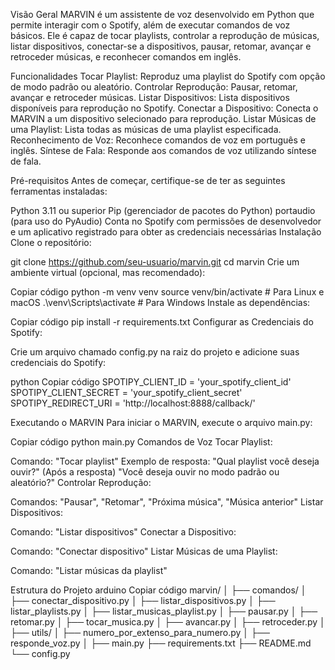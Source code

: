 Visão Geral
MARVIN é um assistente de voz desenvolvido em Python que permite interagir com o Spotify, além de executar comandos de voz básicos. Ele é capaz de tocar playlists, controlar a reprodução de músicas, listar dispositivos, conectar-se a dispositivos, pausar, retomar, avançar e retroceder músicas, e reconhecer comandos em inglês.

Funcionalidades
Tocar Playlist: Reproduz uma playlist do Spotify com opção de modo padrão ou aleatório.
Controlar Reprodução: Pausar, retomar, avançar e retroceder músicas.
Listar Dispositivos: Lista dispositivos disponíveis para reprodução no Spotify.
Conectar a Dispositivo: Conecta o MARVIN a um dispositivo selecionado para reprodução.
Listar Músicas de uma Playlist: Lista todas as músicas de uma playlist especificada.
Reconhecimento de Voz: Reconhece comandos de voz em português e inglês.
Síntese de Fala: Responde aos comandos de voz utilizando síntese de fala.


Pré-requisitos
Antes de começar, certifique-se de ter as seguintes ferramentas instaladas:

Python 3.11 ou superior
Pip (gerenciador de pacotes do Python)
portaudio (para uso do PyAudio)
Conta no Spotify com permissões de desenvolvedor e um aplicativo registrado para obter as credenciais necessárias
Instalação
Clone o repositório:

git clone https://github.com/seu-usuario/marvin.git
cd marvin
Crie um ambiente virtual (opcional, mas recomendado):


Copiar código
python -m venv venv
source venv/bin/activate  # Para Linux e macOS
.\venv\Scripts\activate  # Para Windows
Instale as dependências:


Copiar código
pip install -r requirements.txt
Configurar as Credenciais do Spotify:

Crie um arquivo chamado config.py na raiz do projeto e adicione suas credenciais do Spotify:

python
Copiar código
SPOTIPY_CLIENT_ID = 'your_spotify_client_id'
SPOTIPY_CLIENT_SECRET = 'your_spotify_client_secret'
SPOTIPY_REDIRECT_URI = 'http://localhost:8888/callback/'

Executando o MARVIN
Para iniciar o MARVIN, execute o arquivo main.py:

Copiar código
python main.py
Comandos de Voz
Tocar Playlist:

Comando: "Tocar playlist"
Exemplo de resposta: "Qual playlist você deseja ouvir?" (Após a resposta) "Você deseja ouvir no modo padrão ou aleatório?"
Controlar Reprodução:

Comandos: "Pausar", "Retomar", "Próxima música", "Música anterior"
Listar Dispositivos:

Comando: "Listar dispositivos"
Conectar a Dispositivo:

Comando: "Conectar dispositivo"
Listar Músicas de uma Playlist:

Comando: "Listar músicas da playlist"

Estrutura do Projeto
arduino
Copiar código
marvin/
│
├── comandos/
│   ├── conectar_dispositivo.py
│   ├── listar_dispositivos.py
│   ├── listar_playlists.py
│   ├── listar_musicas_playlist.py
│   ├── pausar.py
│   ├── retomar.py
│   ├── tocar_musica.py
│   ├── avancar.py
│   ├── retroceder.py
│
├── utils/
│   ├── numero_por_extenso_para_numero.py
│   ├── responde_voz.py
│
├── main.py
├── requirements.txt
├── README.md
└── config.py

